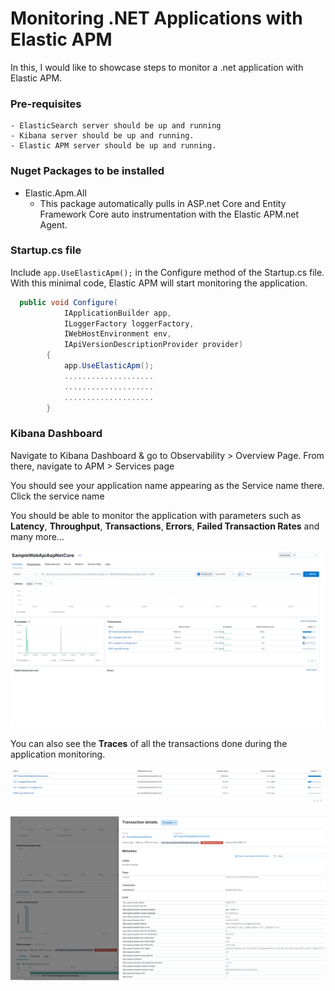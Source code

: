 # Monitoring .NET Applications with Elastic APM

In this, I would like to showcase steps to monitor a .net application with Elastic APM. 


### Pre-requisites

    - ElasticSearch server should be up and running
    - Kibana server should be up and running.
    - Elastic APM server should be up and running.


### Nuget Packages to be installed

- Elastic.Apm.All
    - This package automatically pulls in ASP.net Core and Entity Framework Core auto instrumentation with the Elastic APM.net Agent. 


### Startup.cs file

Include ```app.UseElasticApm();``` in the Configure method of the Startup.cs file. With this minimal code, Elastic APM will start monitoring the application. 

```C#
  public void Configure(
            IApplicationBuilder app, 
            ILoggerFactory loggerFactory, 
            IWebHostEnvironment env, 
            IApiVersionDescriptionProvider provider)
        {
            app.UseElasticApm();
            ....................    
            ....................
            ....................
        }            
```

### Kibana Dashboard

Navigate to Kibana Dashboard & go to Observability > Overview Page. From there, navigate to APM > Services page

You should see your application name appearing as the Service name there. Click the service name

You should be able to monitor the application with parameters such as **Latency**, **Throughput**, **Transactions**, **Errors**, **Failed Transaction Rates** and many more...

![img.png](img.png)

You can also see the **Traces** of all the transactions done during the application monitoring.

![traces.png](traces.png)

![trace-2.png](trace-2.png)
